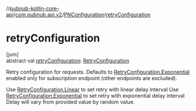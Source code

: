 //[pubnub-kotlin-core-api](../../../index.md)/[com.pubnub.api.v2](../index.md)/[PNConfiguration](index.md)/[retryConfiguration](retry-configuration.md)

# retryConfiguration

[jvm]\
abstract val [retryConfiguration](retry-configuration.md): [RetryConfiguration](../../../../../pubnub-kotlin/pubnub-kotlin-core-api/pubnub-kotlin-core-api/com.pubnub.api.retry/-retry-configuration/index.md)

Retry configuration for requests. Defaults to [RetryConfiguration.Exponential](../../../../../pubnub-kotlin/pubnub-kotlin-core-api/pubnub-kotlin-core-api/com.pubnub.api.retry/-retry-configuration/-exponential/index.md) enabled only for subscription endpoint (other endpoints are excluded).

Use [RetryConfiguration.Linear](../../../../../pubnub-kotlin/pubnub-kotlin-core-api/pubnub-kotlin-core-api/com.pubnub.api.retry/-retry-configuration/-linear/index.md) to set retry with linear delay interval Use [RetryConfiguration.Exponential](../../../../../pubnub-kotlin/pubnub-kotlin-core-api/pubnub-kotlin-core-api/com.pubnub.api.retry/-retry-configuration/-exponential/index.md) to set retry with exponential delay interval Delay will vary from provided value by random value.
